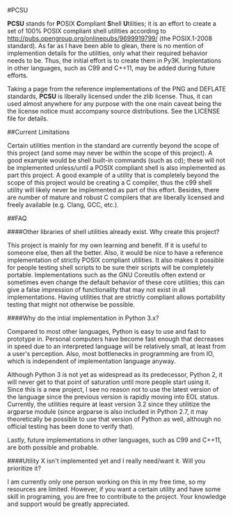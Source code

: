 #PCSU

**PCSU** stands for **P**OSIX **C**ompliant **S**hell **U**tilities; it is an effort to create a set of 100% POSIX compliant shell utilities according to http://pubs.opengroup.org/onlinepubs/9699919799/ (the POSIX.1-2008 standard). As far as I have been able to glean, there is no mention of implemention details for the utilities, only what their required behavior needs to be. Thus, the initial effort is to create them in Py3K. Implentations in other languages, such as C99 and C++11, may be added during future efforts.

Taking a page from the reference implementations of the PNG and DEFLATE standards, **PCSU** is liberally licensed under the zlib license. Thus, it can used almost anywhere for any purpose with the one main caveat being the the license notice must accompany source distributions. See the LICENSE file for details.

##Current Limitations

Certain utilities mention in the standard are currently beyond the scope of this project (and some may never be within the scope of this project).  A good example would be shell built-in commands (such as cd); these will not be implemented unless/until a POSIX compliant shell is also implemented as part this project. A good example of a utility that is completely beyond the scope of this project would be creating a C compiler, thus the c99 shell utility will likely never be implemented as part of this effort. Besides, there are number of mature and robust C compilers that are liberally licensed and freely available (e.g. Clang, GCC, etc.).

##FAQ

####Other libraries of shell utilities already exist. Why create this project?

This project is mainly for my own learning and benefit. If it is useful to someone else, then all the better. Also, it would be nice to have a reference implementation of strictly POSIX compliant utilities. It also makes it possible for people testing shell scripts to be sure their scripts will be completely portable. Implementations such as the GNU Coreutils often extend or sometimes even change the default behavior of these core utilities; this can give a false impression of functionality that may not exist in all implementations. Having utilities that are strictly compliant allows portability testing that might not otherwise be possible.

####Why do the intial  implementation in Python 3.x?

Compared to most other languages, Python is easy to use and fast to prototype in. Personal computers have become fast enough that decreases in speed due to an interpreted language will be relatively small, at least from a user's perception. Also, most bottlenecks in programming are from IO, which is independent of implementation language anyway.

Although Python 3 is not yet as widespread as its predecessor, Python 2, it will never get to that point of saturation until more people start using it. Since this is a new project, I see no reason not to use the latest version of the language since the previous version is rapidly moving into EOL status. Currently, the utilities require at least version 3.2 since they utilitize the argparse module (since argparse is also included in Python 2.7, it may theoretically be possible to use that version of Python as well, although no official testing has been done to verify that).

Lastly, future implementations in other languages, such as C99 and C++11, are both possible and probable.

####Utility X isn't implemented yet and I really need/want it. Will you prioritize it?

I am currently only one person working on this in my free time, so my resources are limited. However, if you want a certain utility and have some skill in programing, you are free to contribute to the project. Your knowledge and support would be greatly appreciated.

